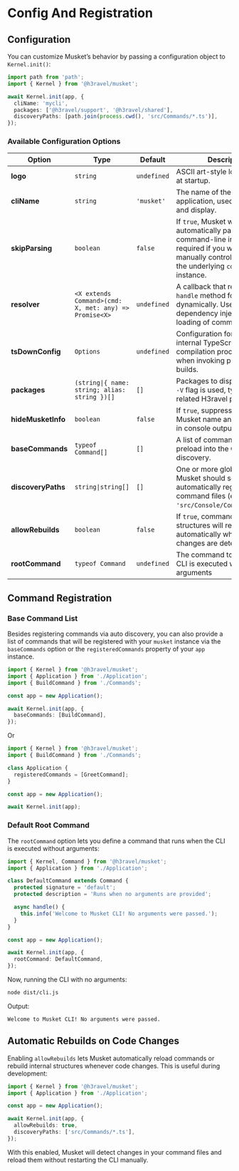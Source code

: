 # Config And Registration

## Configuration

You can customize Musket’s behavior by passing a configuration object to `Kernel.init()`:

```ts
import path from 'path';
import { Kernel } from '@h3ravel/musket';

await Kernel.init(app, {
  cliName: 'mycli',
  packages: ['@h3ravel/support', '@h3ravel/shared'],
  discoveryPaths: [path.join(process.cwd(), 'src/Commands/*.ts')],
});
```

### Available Configuration Options

| Option             | Type                                                  | Default     | Description                                                                                                                                                           |
| ------------------ | ----------------------------------------------------- | ----------- | --------------------------------------------------------------------------------------------------------------------------------------------------------------------- |
| **logo**           | `string`                                              | `undefined` | ASCII art-style logo to display at startup.                                                                                                                           |
| **cliName**        | `string`                                              | `'musket'`  | The name of the CLI application, used in help text and display.                                                                                                       |
| **skipParsing**    | `boolean`                                             | `false`     | If `true`, Musket will not automatically parse command-line input. This is required if you want to manually control or hook into the underlying `commander` instance. |
| **resolver**       | `<X extends Command>(cmd: X, met: any) => Promise<X>` | `undefined` | A callback that resolves the `handle` method for commands dynamically. Useful for dependency injection or lazy loading of commands.                                   |
| **tsDownConfig**   | `Options`                                             | `undefined` | Configuration for Musket’s internal TypeScript compilation process, used when invoking programmatic builds.                                                           |
| **packages**       | `(string\|{ name: string; alias: string })[]`         | `[]`        | Packages to display when the `-V` flag is used, typically related H3ravel packages.                                                                                   |
| **hideMusketInfo** | `boolean`                                             | `false`     | If `true`, suppresses automatic Musket name and version info in console output.                                                                                       |
| **baseCommands**   | `typeof Command[]`                                    | `[]`        | A list of command classes to preload into the CLI without discovery.                                                                                                  |
| **discoveryPaths** | `string\|string[]`                                    | `[]`        | One or more glob paths where Musket should search and automatically register command files (e.g. `'src/Console/Commands/*.ts'`).                                      |
| **allowRebuilds**  | `boolean`                                             | `false`     | If `true`, commands and CLI structures will rebuild automatically when code changes are detected.                                                                     |
| **rootCommand**    | `typeof Command`                                      | `undefined` | The command to run when the CLI is executed without any arguments                                                                                                     |

## Command Registration

### Base Command List

Besides registering commands via auto discovery, you can also provide a list of commands that will be registered with your `musket` instance via the `baseCommands` option or the `registeredCommands` property of your `app` instance.

```ts
import { Kernel } from '@h3ravel/musket';
import { Application } from './Application';
import { BuildCommand } from './Commands';

const app = new Application();

await Kernel.init(app, {
  baseCommands: [BuildCommand],
});
```

Or

```ts
import { Kernel } from '@h3ravel/musket';
import { BuildCommand } from './Commands';

class Application {
  registeredCommands = [GreetCommand];
}

const app = new Application();

await Kernel.init(app);
```

### Default Root Command

The `rootCommand` option lets you define a command that runs when the CLI is executed without arguments:

```ts
import { Kernel, Command } from '@h3ravel/musket';
import { Application } from './Application';

class DefaultCommand extends Command {
  protected signature = 'default';
  protected description = 'Runs when no arguments are provided';

  async handle() {
    this.info('Welcome to Musket CLI! No arguments were passed.');
  }
}

const app = new Application();

await Kernel.init(app, {
  rootCommand: DefaultCommand,
});
```

Now, running the CLI with no arguments:

```sh
node dist/cli.js
```

Output:

```
Welcome to Musket CLI! No arguments were passed.
```

## Automatic Rebuilds on Code Changes

Enabling `allowRebuilds` lets Musket automatically reload commands or rebuild internal structures whenever code changes. This is useful during development:

```ts
import { Kernel } from '@h3ravel/musket';
import { Application } from './Application';

const app = new Application();

await Kernel.init(app, {
  allowRebuilds: true,
  discoveryPaths: ['src/Commands/*.ts'],
});
```

With this enabled, Musket will detect changes in your command files and reload them without restarting the CLI manually.
